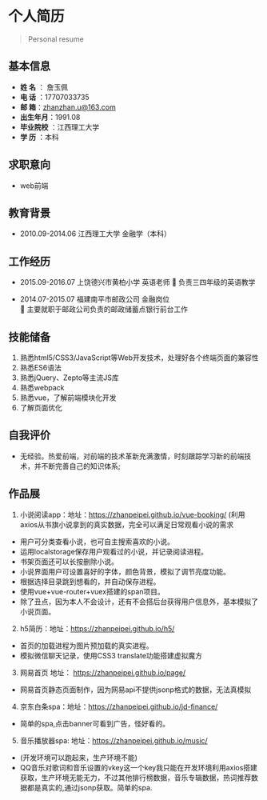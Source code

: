 # 个人简历	
>Personal resume

## 基本信息

- **姓    名**	：	詹玉佩
- **电    话** ：17707033735
- **邮    箱**：zhanzhan.u@163.com		
- **出生年月**：1991.08	
- **毕业院校**	：江西理工大学	
- **学    历**	：本科	

## 求职意向

+ web前端		

## 教育背景

+ 2010.09-2014.06          江西理工大学                      金融学（本科）

## 工作经历

- 2015.09-2016.07             上饶德兴市黄柏小学           英语老师
	负责三四年级的英语教学

- 2014.07-2015.07          福建南平市邮政公司      金融岗位    
	主要就职于邮政公司负责的邮政储蓄点银行前台工作

 ## 技能储备

1.	熟悉html5/CSS3/JavaScript等Web开发技术，处理好各个终端页面的兼容性
2.	熟悉ES6语法
3.	熟悉jQuery、Zepto等主流JS库
4.	熟悉webpack
5.	熟悉vue，了解前端模块化开发
6.	了解页面优化
## 自我评价
- 无经验。热爱前端，对前端的技术革新充满激情，时刻跟踪学习新的前端技术，并不断完善自己的知识体系;

## 作品展

1.	小说阅读app：地址：https://zhanpeipei.github.io/vue-booking/
(利用axios从书旗小说拿到的真实数据，完全可以满足日常观看小说的需求
 - 用户可分类查看小说，也可自主搜索喜欢的小说。
 - 运用localstorage保存用户观看过的小说，并记录阅读进程。
 - 书架页面还可以长按删除小说。
 - 小说界面用户可设置喜好的字体，颜色背景，模拟了调节亮度功能。
 - 根据选择目录跳到想看的，并自动保存进程。
 - 使用vue+vue-router+vuex搭建的span项目。
 - 除了丑点，因为本人不会设计，还有不会搭后台获得用户信息外，基本模拟了小说页面。
2.	h5简历：地址：https://zhanpeipei.github.io/h5/
 - 首页的加载进程为图片预加载的真实进程。
 - 模拟微信聊天记录，使用CSS3 translate功能搭建虚拟魔方
3. 网易首页 地址： https://zhanpeipei.github.io/page/
  - 网易首页静态页面制作，因为网易api不提供jsonp格式的数据，无法真模拟
4.	京东白条spa：地址：https://zhanpeipei.github.io/jd-finance/
  - 简单的spa,点击banner可看到广告，怪好看的。
5.	音乐播放器spa: 地址：https://zhanpeipei.github.io/music/
 - (开发环境可以跑起来，生产环境不能)
 - QQ音乐对歌词和音乐设置的vkey这一个key我只能在开发环境利用axios搭建获取，生产环境无能无力，不过其他排行榜数据，音乐专辑数据，热词推荐数据都是真实的,通过jsonp获取。简单的spa.
        
